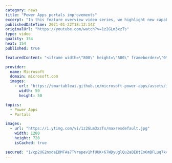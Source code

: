 ```yaml
---
category: news
title: "Power Apps portals improvements"
excerpt: "In this feature overview video series, we highlight new capabilities included in the latest update to Microsoft Power Apps.  Power Apps portals improvements bring new capabilities for makers and developers by providing a new identity management configuration experience with enhanced functionality to"
publishedDateTime: 2021-01-22T18:12:14Z
originalUrl: "https://youtube.com/watch?v=1z2GLm3xzTs"
type: video
quality: 154
heat: 154
published: true

featuredContent: "<iframe width=\"800\" height=\"500\" frameborder=\"0\" src=\"https://www.youtube.com/embed/1z2GLm3xzTs\" allow=\"accelerometer; autoplay; encrypted-media; gyroscope; picture-in-picture\" allowfullscreen></iframe>"

provider:
  name: Microsoft
  domain: microsoft.com
  images:
    - url: "https://smartableai.github.io/microsoft-power-apps/assets/images/organizations/microsoft.com-50x50.jpg"
      width: 50
      height: 50

topics:
  - Power Apps
  - Portals

images:
  - url: "https://i.ytimg.com/vi/1z2GLm3xzTs/maxresdefault.jpg"
    width: 1280
    height: 720
    isCached: true

secured: "1/cp2UG2nxdaEDMFAa7TVrapev1hfUUK+67WDyuglQu2aBEOtEo6mBFLuq7k4dlGvWi3Vd+7gpHqLJDeW5+EPjpKZrBtAya/J0CJeRaHsLrFjZD7Dv/djlndDhmjmmoBMgXcz3rA+34V09aeJYfGMtsPDwXLdVLRqnbCCn31nttXm5ECYPYLvZ+qQdi9pz8TJEIWr1JsPCrkLEHrDa1fNsNU31bCYe9jcXV4r2T5pkFtJBslQyj8AfaVcoTxIQk71xTajliRmY8Z3L8Qg1V6ZY57TYkk6cmP/NQ0QoEqbZZlHrIDTMbaO4xo8Rd4aw0YwH8NK00zKnIikBLFO6Xh93YTQZ88qYQd8WbC864bMhodrTl2+ReVW8w4yDoO6vDKmSW4qlppowl0t1JqGiS7VPNbIWjTxXnZtTuwHEHgRBI=;evPqCMlizR+J8NVj683row=="
---
```


